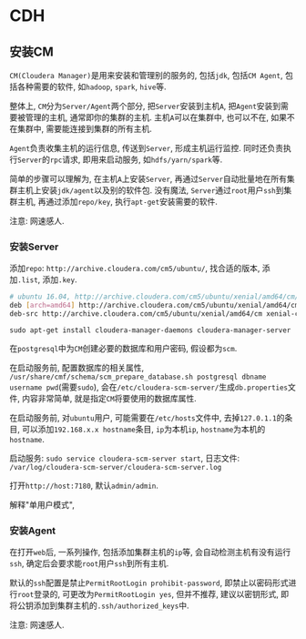# CDH

## 安装CM

`CM(Cloudera Manager)`是用来安装和管理别的服务的, 包括`jdk`, 包括`CM Agent`, 包括各种需要的软件, 如`hadoop`, `spark`, `hive`等.

整体上, `CM`分为`Server/Agent`两个部分, 把`Server`安装到主机`A`, 把`Agent`安装到需要被管理的主机, 通常即你的集群的主机. 主机`A`可以在集群中, 也可以不在, 如果不在集群中, 需要能连接到集群的所有主机.

`Agent`负责收集主机的运行信息, 传送到`Server`, 形成主机运行监控. 同时还负责执行`Server`的`rpc`请求, 即用来启动服务, 如`hdfs/yarn/spark`等.

简单的步骤可以理解为, 在主机`A`上安装`Server`, 再通过`Server`自动批量地在所有集群主机上安装`jdk/agent`以及别的软件包. 没有魔法, `Server`通过`root`用户`ssh`到集群主机, 再通过添加`repo/key`, 执行`apt-get`安装需要的软件.

注意: 网速感人.

### 安装Server

添加`repo`: `http://archive.cloudera.com/cm5/ubuntu/`, 找合适的版本, 添加`.list`, 添加`.key`.

```sh
# ubuntu 16.04, http://archive.cloudera.com/cm5/ubuntu/xenial/amd64/cm/    
deb [arch=amd64] http://archive.cloudera.com/cm5/ubuntu/xenial/amd64/cm xenial-cm5 contrib
deb-src http://archive.cloudera.com/cm5/ubuntu/xenial/amd64/cm xenial-cm5 contrib
```

`sudo apt-get install cloudera-manager-daemons cloudera-manager-server`

在`postgresql`中为`CM`创建必要的数据库和用户密码, 假设都为`scm`.

在启动服务前, 配置数据库的相关属性, `/usr/share/cmf/schema/scm_prepare_database.sh postgresql dbname username pwd`(需要`sudo`), 会在`/etc/cloudera-scm-server/`生成`db.properties`文件, 内容非常简单, 就是指定`CM`将要使用的数据库属性.

在启动服务前, 对`ubuntu`用户, 可能需要在`/etc/hosts`文件中, 去掉`127.0.1.1`的条目, 可以添加`192.168.x.x hostname`条目, `ip`为本机`ip`, `hostname`为本机的`hostname`.

启动服务: `sudo service cloudera-scm-server start`, 日志文件: `/var/log/cloudera-scm-server/cloudera-scm-server.log`

打开`http://host:7180`, 默认`admin/admin`.

解释"单用户模式", 

### 安装Agent

在打开`web`后, 一系列操作, 包括添加集群主机的`ip`等, 会自动检测主机有没有运行`ssh`, 确定后会要求能`root`用户`ssh`到所有主机.

默认的`ssh`配置是禁止`PermitRootLogin prohibit-password`, 即禁止以密码形式进行`root`登录的, 可更改为`PermitRootLogin yes`, 但并不推荐, 建议以密钥形式, 即将公钥添加到集群主机的`.ssh/authorized_keys`中.

注意: 网速感人.

